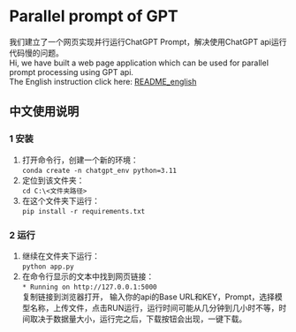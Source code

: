 # Parallel prompt of GPT
我们建立了一个网页实现并行运行ChatGPT Prompt，解决使用ChatGPT api运行代码慢的问题。  
Hi, we have built a web page application which can be used for parallel prompt processing using GPT api.  
The English instruction click here: [README_english](https://github.com/DorisWangDR/parallel-prompt/blob/main/README_english.md)

## 中文使用说明
### 1 安装 
1) 打开命令行，创建一个新的环境：  
`conda create -n chatgpt_env python=3.11`
2) 定位到该文件夹：  
`cd C:\<文件夹路径>`
3) 在这个文件夹下运行：  
`pip install -r requirements.txt`

### 2 运行 
1) 继续在文件夹下运行：  
`python app.py`
2) 在命令行显示的文本中找到网页链接：  
`* Running on http://127.0.0.1:5000`  
   复制链接到浏览器打开， 输入你的api的Base URL和KEY，Prompt，选择模型名称，上传文件，点击RUN运行，运行时间可能从几分钟到几小时不等，时间取决于数据量大小，运行完之后，下载按钮会出现，一键下载。
